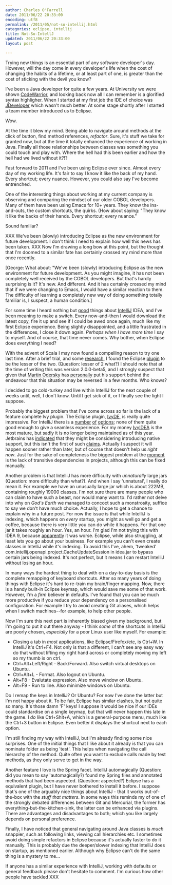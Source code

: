 ```yaml
---
author: Charles O'Farrell
date: 2011/06/22 20:33:00
encoding: utf8
permalink: /2011/05/not-so-intellij.html
categories: eclipse, intellij
title: Not-So-IntellJ
updated: 2011/06/22 20:33:00
layout: post

---
```


Trying new things is an essential part of any software developer's day.
However, will the day come in every developer's life when the cost of
changing the habits of a lifetime, or at least part of one, is greater
than the cost of sticking with the devil you know?

I've been a Java developer for quite a few years. At University we were shown [CodeWarrior], 
and looking back now all I can remember is a glorified syntax highligher.
When I started at my first job the IDE of choice was [JDeveloper] which wasn't much better.
At some stage shortly after I started a team member introduced us to Eclipse. 

[CodeWarrior]: http://en.wikipedia.org/wiki/CodeWarrior
[JDeveloper]: http://en.wikipedia.org/wiki/JDeveloper

Wow.

At the time it blew my mind. Being able to navigate around methods at the click of button, 
find method references, *refactor*. 
Sure, it's stuff we take for granted now, but at the time it totally enhanced the experience of working in Java.
Finally all those relationships between classes was something you could touch and play with. 
Where the hell had this been earlier and how the hell had we lived without it?!?

Fast forward to 2011 and I've been using Eclipse ever since. Almost every day of my working life.
It's fair to say I know it like the back of my hand.
Every shortcut; every nuance. However, you could also say I've become entrenched.

One of the interesting things about working at my current company is observing and comparing the mindset of our older COBOL developers.
Many of them have been using Emacs for 10+ years. They know the ins-and-outs, the custom shortcuts, the quirks. (How about saying: "They know it like the backs of their hands. Every shortcut; every nuance."

Sound familiar?

XXX We've been (slowly) introducing Eclipse as the new environment for future development.
I don't think I need to explain how well this news has been taken. XXX 
Now I'm drawing a long bow at this point, but the thought that I'm doomed to a similar fate
has certainly crossed my mind more than once recently.

[George: What about: "We've been (slowly) introducing Eclipse as the new environment for future development. As you might imagine, it has not been completely well received by the COBOL developers. But that's hardly surprising is it? It's new. And different. And it has certainly crossed my mind that if we were changing to Emacs, I would have a similar reaction to them. The difficulty of learning a completely new way of doing something totally familiar is, I suspect, a human condition.]

For some time I heard nothing but [good] things about [IntelliJ] IDEA,
and I've been meaning to make a switch. Every now-and-then I would download the latest copy, fire it up
and see if I could be awed once again, much like my first Eclipse experience. Being slightly disappointed,
and a little frustrated in the differences, I close it down again. *Perhaps when I have more time* I say to myself.
And of course, that time never comes. Why bother, when Eclipse does everything I need?

[good]: http://www.aldana-online.de/2010/12/12/intellij-idea-rocks-revisted-for-10/
[IntelliJ]: http://www.jetbrains.com/idea/

With the advent of Scala I may now found a compelling reason to try one last time.
After a brief trial, and some [research], I found the Eclipse [plugin] to be the lesser of the two. (Question: lesser of 2 what?)
I should note that at the time of writing this was version 2.0.0-beta5, and I strongly suspect 
that given that [Martin Odersky] has [personally] put his support 
behind the endeavour that this situation may be reversed in a few months. Who knows?

[plugin]: http://www.scala-ide.org/
[Martin Odersky]: http://en.wikipedia.org/wiki/Martin_Odersky
[personally]: http://skillsmatter.com/podcast/scala/the-new-scala-eclipse-plug-in/js-2088
[research]: http://stackoverflow.com/questions/419207/which-is-the-best-ide-for-scala-development

I decided to go cold-turkey and live within IntelliJ for the next couple of weeks until, well, I don't know.
Until I get sick of it, or I finally see the light I suppose.

Probably the biggest problem that I've come across so far is the lack of a feature complete Ivy plugin.
The Eclipse plugin, [IvyDE], is really quite impressive. For IntelliJ there is a [number] [of] [options]; none
of them quite good enough to give a seamless experience. For my money [IvyIDEA] is the most mature,
but sadly it is no longer being maintained as of this year. Jetbrains has [indicated] that they might be
considering introducing native support, but this isn't the first of such [claims]. Actually I suspect
it will happen sooner rather than later, but of course that doesn't help us *right now*. 
Just for the sake of completeness the biggest problem at the [moment] is the lack of transitive dependencies
in projects, although this can be fixed manually.

[IvyDE]: http://ant.apache.org/ivy/ivyde/
[number]: http://plugins.intellij.net/plugin/?id=141
[of]: http://plugins.intellij.net/plugin/?id=2267
[options]: http://plugins.intellij.net/plugin/?id=3612
[IvyIDEA]: http://code.google.com/p/ivyidea/
[moment]: http://code.google.com/p/ivyidea/issues/detail?id=36
[indicated]: http://blogs.jetbrains.com/idea/2011/02/announcing-intellij-idea-105-with-full-java-7-support/#comment-170861
[claims]: http://blogs.jetbrains.com/idea/2010/05/maven-dependencies-diagram/#comment-136123

Another problem is that IntelliJ has more difficulty with *unnaturally* large jars (Question: more difficulty than what?). And when I say 'unnatural',
I really do mean it. For example we have an unusually large jar which is about 222MB, containing roughly 19000 classes.
I'm not sure there are many people who can claim to have such a beast, nor would many want to.
I'd rather not delve into why on *God's Earth* we managed to concoct such a monstrosity, suffice to say we don't 
have much choice. Actually, I hope to get a chance to explain why in a future post. 
For now the issue is that while IntelliJ is indexing, which happens on *every* startup, you might as well go and get a coffee, 
because there is very little you can do while it happens. For that one jar it takes roughly an hour. Yes, an hour.
I'm glad I'm not trying this with IDEA 9, because [apparently] it was worse.
Eclipse, while also struggling, at least lets you go about your business. 
For example you can't even create classes in IntelliJ while it's indexing.
To avoid this I've, ahem, 'tweaked' com.intellij.openapi.project.CacheUpdateSession in idea.jar to bypass
certain jars being indexed. It's not perfect, but it means I can restart IntelliJ without losing an hour.

[apparently]: http://blogs.jetbrains.com/idea/2010/12/intellij-idea-10-rc-3-indexing-speed-improvements/

In many ways the hardest thing to deal with on a day-to-day basis is the complete remapping of keyboard shortcuts.
After so many years of doing things with Eclipse it's hard to re-train my brain/finger mapping.
Now, there is a handy built-in Eclipse keymap, which would save me some of that work. 
However, I'm a *firm* believer in defaults. I've found that you can be much more productive if you reduce 
your dependency on a personalised configuration. For example I try to avoid creating Git aliases, which
helps when I switch machines--for example, to help other people.

Now I'm sure this next part is inherently biased given my background, but I'm going to put it out there anyway - 
I think *some* of the shortcuts in IntelliJ are poorly chosen, *especially* for a poor Linux user like myself.
For example:

- Closing a tab in *most* applications, like Eclipse/Firefox/etc, is Ctrl+W.
  In IntelliJ it's Ctrl+F4. Not only is that a different,
  I can't see any easy way do that without lifting my right hand across or
  completely moving my left so my thumb is on ctrl.
- Ctrl+Alt+Left/Right - Back/Forward. Also switch virtual desktops on Ubuntu.
- Ctrl+Alt+L - Format. Also logout on Ubuntu.
- Alt+F8 - Evalutate expression. Also move window on Ubuntu.
- Alt+F9 - Run to line. Also minimize windows on Ubuntu.

Do I remap the keys in IntelliJ? Or Ubuntu? For now I've done the latter but I'm not happy about it.
To be fair, Eclipse has similar clashes, but not quite so many. It's those damn 'F' keys!
I suppose it would be nice if our IDEs could standardise on a single keymap,
but that will never happen this late in the game.
I *do* like Ctrl+Shit+A, which is a general-purpose menu, much like the Ctrl+3 button in Eclipse.
Even better it displays the shortcut next to each option.

I'm still finding my way with IntelliJ, but I'm already finding some nice surprises.
One of the initial things that I like about it already is that
you can nominate folder as being 'test'. This helps when navigating the call hierarchy of the method. 
Quite often you want to exclude calls made by test methods, as they only serve to get in the way.

Another feature I love is the Spring facet. IntelliJ automagically (Question: did you mean to say 'automagically?) found my Spring files and annotated
methods that had been aspected. (Question: aspected?) Eclipse has a equivalent plugin, but I have never bothered to install it before.
I suppose that's one of the arguably nice things about IntelliJ - that it works out-of-the-box with the *stuff that matters*.
In some ways this reminds my of one of the strongly debated differences between Git and Mercurial,
the former has everything-but-the-kitchen-sink, the latter can be enhanced via plugins. 
There are advantages and disadvantages to both; which you like largely depends on personal preference.

Finally, I have noticed that general navigating around Java classes is *much* snappier,
such as following links, viewing call hierarchies etc. I sometimes avoid doing simple refactors in Eclipse
because it's actually faster to do it manually.
This is probably due the deeper/slower indexing that IntelliJ does on startup, as mentioned earlier.
Although why Eclipse can't do the same thing is a mystery to me...

If anyone has a similar experience with IntelliJ, working with defaults or general feedback please don't hesitate to comment. 
I'm curious how other people have tackled XXX

